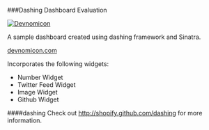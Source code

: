 ###Dashing Dashboard Evaluation

<a href='http://devnomicon.com' target='_blank'><img src='http://s3.postimg.org/dycx26pbz/Screen_Shot_2014_07_15_at_12_31_47_PM.jpg' border='0' alt="Devnomicon" /></a>

A sample dashboard created using dashing framework and Sinatra.

<a href="http://devnomicon.com">devnomicon.com</a>

Incorporates the following widgets:
* Number Widget
* Twitter Feed Widget
* Image Widget
* Github Widget

####dashing
Check out <a href="http://shopify.github.com/dashing">http://shopify.github.com/dashing</a> for more information.
